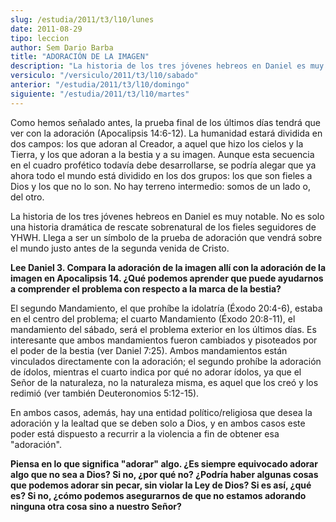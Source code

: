 ```yaml
---
slug: /estudia/2011/t3/l10/lunes
date: 2011-08-29
tipo: leccion
author: Sem Dario Barba
title: "ADORACIÓN DE LA IMAGEN"
description: "La historia de los tres jóvenes hebreos en Daniel es muy notable. No es solo  una historia dramática de rescate sobrenatural de los fieles seguidores de  YHWH. Llega a ser un símbolo de la prueba de adoración que vendrá sobre el  mundo justo antes de la segunda venida de Cristo."
versiculo: "/versiculo/2011/t3/l10/sabado"
anterior: "/estudia/2011/t3/l10/domingo"
siguiente: "/estudia/2011/t3/l10/martes"
---
```


Como hemos señalado antes, la prueba final de los últimos días tendrá que ver con la adoración (Apocalipsis 14:6-12). La humanidad estará dividida en dos campos: los que adoran al Creador, a aquel que hizo los cielos y la Tierra, y los que adoran a la bestia y a su imagen. Aunque esta secuencia en el cuadro profético todavía debe desarrollarse, se podría alegar que ya ahora todo el mundo está dividido en los dos grupos: los que son fieles a Dios y los que no lo son. No hay terreno intermedio: somos de un lado o, del otro.

La historia de los tres jóvenes hebreos en Daniel es muy notable. No es solo una historia dramática de rescate sobrenatural de los fieles seguidores de YHWH. Llega a ser un símbolo de la prueba de adoración que vendrá sobre el mundo justo antes de la segunda venida de Cristo.

**Lee Daniel 3. Compara la adoración de la imagen allí con la adoración de la imagen en Apocalipsis 14. ¿Qué podemos aprender que puede ayudarnos a comprender el problema con respecto a la marca de la bestia?**

El segundo Mandamiento, el que prohíbe la idolatría (Éxodo 20:4-6), estaba en el centro del problema; el cuarto Mandamiento (Éxodo 20:8-11), el mandamiento del sábado, será el problema exterior en los últimos días. Es interesante que ambos mandamientos fueron cambiados y pisoteados por el poder de la bestia (ver Daniel 7:25). Ambos mandamientos están vinculados directamente con la adoración; el segundo prohíbe la adoración de ídolos, mientras el cuarto indica por qué no adorar ídolos, ya que el Señor de la naturaleza, no la naturaleza misma, es aquel que los creó y los redimió (ver también Deuteronomios 5:12-15).

En ambos casos, además, hay una entidad político/religiosa que desea la adoración y la lealtad que se deben solo a Dios, y en ambos casos este poder está dispuesto a recurrir a la violencia a fin de obtener esa "adoración".

**Piensa en lo que significa "adorar" algo. ¿Es siempre equivocado adorar algo que no sea a Dios? Si no, ¿por qué no? ¿Podría haber algunas cosas que podemos adorar sin pecar, sin violar la Ley de Dios? Si es así, ¿qué es? Si no, ¿cómo podemos asegurarnos de que no estamos adorando ninguna otra cosa sino a nuestro Señor?**
